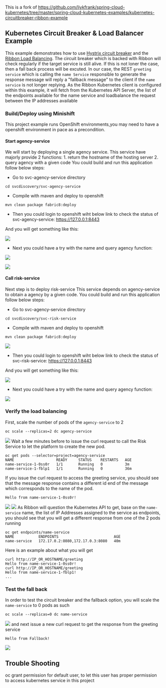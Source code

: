 This is a fork of https://github.com/liykfrank/spring-cloud-kubernetes/tree/master/spring-cloud-kubernetes-examples/kubernetes-circuitbreaker-ribbon-example
## Kubernetes Circuit Breaker & Load Balancer Example

This example demonstrates how to use [Hystrix circuit breaker](https://martinfowler.com/bliki/CircuitBreaker.html) and the [Ribbon Load Balancing](http://microservices.io/patterns/client-side-discovery.html). The circuit breaker which is backed with Ribbon will check regularly if the target service is still alive. If this is not loner the case, then a fall back process will be excuted. In our case, the REST `greeting service` which is calling the `name Service` responsible to generate the response message will reply a "fallback message" to the client if the `name service` is not longer replying.
As the Ribbon Kubernetes client is configured within this example, it will fetch from the Kubernetes API Server, the list of the endpoints available for the name service and loadbalance the request between the IP addresses available

### Build/Deploy using Minishift

This project example runs OpenShift environments,you may need to have a openshift environment in pace as a precondition.
#### Start agency-service
We will start by deploying a single agency service. This service have majorly provide 2 functions: 1. return the hostname of the hosting server 2. query agency with a given code
You could build and run this application follow below  steps:
- Go to svc-agency-service directory

```
cd svcdiscovery/svc-agency-service

```

- Compile with maven and deploy to openshift

```
mvn clean package fabric8:deploy
```


- Then you could login to openshift wiht below link to check the status of svc-agency-service:
https://127.0.0.1:8443

And you will get something like this:

![](images/svc-agency.png?raw=true)


- Next you could have a try with the name and query agency function:

![](images/svc-agency-name.png?raw=true)

![](images/svc-agency-query.png?raw=true)

#### Call risk-service
Next step is to deploy risk-service
This service depends on agency-service to obtain a agency by a given code.
You could build and run this application follow below  steps:
- Go to svc-agency-service directory

```
cd svcdiscovery/svc-risk-service

```

- Compile with maven and deploy to openshift

```
mvn clean package fabric8:deploy
```

![](images/risk-mvn.png?raw=true)


- Then you could login to openshift wiht below link to check the status of svc-risk-service:
https://127.0.0.1:8443

And you will get something like this:

![](images/risk-oc.png?raw=true)


- Next you could have a try with the name and query agency function:

![](images/risk1.png?raw=true)


### Verify the load balancing

First, scale the number of pods of the `agency-service` to 2

```
oc scale --replicas=2 dc agency-service
```
![](images/agency-pods.png?raw=true)
Wait a few minutes before to issue the curl request to call the Risk Service to let the platform to create the new pod.

```
oc get pods --selector=project=agency-service
NAME                   READY     STATUS    RESTARTS   AGE
name-service-1-0ss0r   1/1       Running   0          3m
name-service-1-fblp1   1/1       Running   0          36m
```

If you issue the curl request to access the greeting service, you should see that the message response
contains a different id end of the message which corresponds to the name of the pod.

```
Hello from name-service-1-0ss0r!
```
![](images/risk1.png?raw=true)
![](images/risk2.png?raw=true)
As Ribbon will question the Kubernetes API to get, base on the `name-service` name, the list of IP Addresses assigned to the service as endpoints,
you should see that you will get a different response from one of the 2 pods running

```
oc get endpoints/name-service
NAME           ENDPOINTS                         AGE
name-service   172.17.0.2:8080,172.17.0.3:8080   40m
```

Here is an example about what you will get

```
curl http://IP_OR_HOSTNAME/greeting
Hello from name-service-1-0ss0r!
curl http://IP_OR_HOSTNAME/greeting
Hello from name-service-1-fblp1!
...
```

### Test the fall back

In order to test the circuit breaker and the fallback option, you will scale the `name-service` to 0 pods as such

```
oc scale --replicas=0 dc name-service
```
![](images/agency-shutdown.png?raw=true)
and next issue a new curl request to get the response from the greeting service

```
Hello from Fallback!
```

![](images/risk-fallback.png?raw=true)


## Trouble Shooting
oc grant permission for default user, to let this user has proper permission to access kubernetes service in this project
